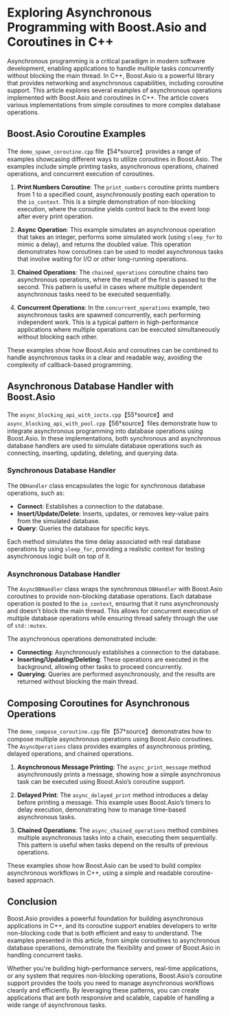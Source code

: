 # Exploring Asynchronous Programming with Boost.Asio and Coroutines in C++

Asynchronous programming is a critical paradigm in modern software development, enabling applications to handle multiple tasks concurrently without blocking the main thread. In C++, Boost.Asio is a powerful library that provides networking and asynchronous capabilities, including coroutine support. This article explores several examples of asynchronous operations implemented with Boost.Asio and coroutines in C++. The article covers various implementations from simple coroutines to more complex database operations.

## Boost.Asio Coroutine Examples

The `demo_spawn_coroutine.cpp` file【54†source】provides a range of examples showcasing different ways to utilize coroutines in Boost.Asio. The examples include simple printing tasks, asynchronous operations, chained operations, and concurrent execution of coroutines.

1. **Print Numbers Coroutine**: 
   The `print_numbers` coroutine prints numbers from 1 to a specified count, asynchronously posting each operation to the `io_context`. This is a simple demonstration of non-blocking execution, where the coroutine yields control back to the event loop after every print operation.

2. **Async Operation**: 
   This example simulates an asynchronous operation that takes an integer, performs some simulated work (using `sleep_for` to mimic a delay), and returns the doubled value. This operation demonstrates how coroutines can be used to model asynchronous tasks that involve waiting for I/O or other long-running operations.

3. **Chained Operations**: 
   The `chained_operations` coroutine chains two asynchronous operations, where the result of the first is passed to the second. This pattern is useful in cases where multiple dependent asynchronous tasks need to be executed sequentially.

4. **Concurrent Operations**: 
   In the `concurrent_operations` example, two asynchronous tasks are spawned concurrently, each performing independent work. This is a typical pattern in high-performance applications where multiple operations can be executed simultaneously without blocking each other.

These examples show how Boost.Asio and coroutines can be combined to handle asynchronous tasks in a clear and readable way, avoiding the complexity of callback-based programming.

## Asynchronous Database Handler with Boost.Asio

The `async_blocking_api_with_ioctx.cpp`【55†source】and `async_blocking_api_with_pool.cpp`【56†source】files demonstrate how to integrate asynchronous programming into database operations using Boost.Asio. In these implementations, both synchronous and asynchronous database handlers are used to simulate database operations such as connecting, inserting, updating, deleting, and querying data.

### Synchronous Database Handler

The `DBHandler` class encapsulates the logic for synchronous database operations, such as:
- **Connect**: Establishes a connection to the database.
- **Insert/Update/Delete**: Inserts, updates, or removes key-value pairs from the simulated database.
- **Query**: Queries the database for specific keys.

Each method simulates the time delay associated with real database operations by using `sleep_for`, providing a realistic context for testing asynchronous logic built on top of it.

### Asynchronous Database Handler

The `AsyncDBHandler` class wraps the synchronous `DBHandler` with Boost.Asio coroutines to provide non-blocking database operations. Each database operation is posted to the `io_context`, ensuring that it runs asynchronously and doesn't block the main thread. This allows for concurrent execution of multiple database operations while ensuring thread safety through the use of `std::mutex`.

The asynchronous operations demonstrated include:
- **Connecting**: Asynchronously establishes a connection to the database.
- **Inserting/Updating/Deleting**: These operations are executed in the background, allowing other tasks to proceed concurrently.
- **Querying**: Queries are performed asynchronously, and the results are returned without blocking the main thread.

## Composing Coroutines for Asynchronous Operations

The `demo_compose_coroutine.cpp` file【57†source】demonstrates how to compose multiple asynchronous operations using Boost.Asio coroutines. The `AsyncOperations` class provides examples of asynchronous printing, delayed operations, and chained operations.

1. **Asynchronous Message Printing**: 
   The `async_print_message` method asynchronously prints a message, showing how a simple asynchronous task can be executed using Boost.Asio’s coroutine support.

2. **Delayed Print**: 
   The `async_delayed_print` method introduces a delay before printing a message. This example uses Boost.Asio’s timers to delay execution, demonstrating how to manage time-based asynchronous tasks.

3. **Chained Operations**: 
   The `async_chained_operations` method combines multiple asynchronous tasks into a chain, executing them sequentially. This pattern is useful when tasks depend on the results of previous operations.

These examples show how Boost.Asio can be used to build complex asynchronous workflows in C++, using a simple and readable coroutine-based approach.

## Conclusion

Boost.Asio provides a powerful foundation for building asynchronous applications in C++, and its coroutine support enables developers to write non-blocking code that is both efficient and easy to understand. The examples presented in this article, from simple coroutines to asynchronous database operations, demonstrate the flexibility and power of Boost.Asio in handling concurrent tasks.

Whether you're building high-performance servers, real-time applications, or any system that requires non-blocking operations, Boost.Asio’s coroutine support provides the tools you need to manage asynchronous workflows cleanly and efficiently. By leveraging these patterns, you can create applications that are both responsive and scalable, capable of handling a wide range of asynchronous tasks.
